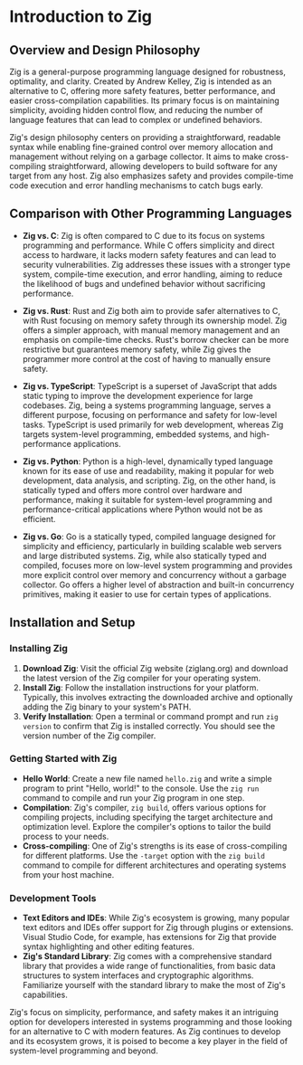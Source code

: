 # Introduction to Zig

## Overview and Design Philosophy

Zig is a general-purpose programming language designed for robustness, optimality, and clarity. Created by Andrew Kelley, Zig is intended as an alternative to C, offering more safety features, better performance, and easier cross-compilation capabilities. Its primary focus is on maintaining simplicity, avoiding hidden control flow, and reducing the number of language features that can lead to complex or undefined behaviors.

Zig's design philosophy centers on providing a straightforward, readable syntax while enabling fine-grained control over memory allocation and management without relying on a garbage collector. It aims to make cross-compiling straightforward, allowing developers to build software for any target from any host. Zig also emphasizes safety and provides compile-time code execution and error handling mechanisms to catch bugs early.

## Comparison with Other Programming Languages

- **Zig vs. C**: Zig is often compared to C due to its focus on systems programming and performance. While C offers simplicity and direct access to hardware, it lacks modern safety features and can lead to security vulnerabilities. Zig addresses these issues with a stronger type system, compile-time execution, and error handling, aiming to reduce the likelihood of bugs and undefined behavior without sacrificing performance.

- **Zig vs. Rust**: Rust and Zig both aim to provide safer alternatives to C, with Rust focusing on memory safety through its ownership model. Zig offers a simpler approach, with manual memory management and an emphasis on compile-time checks. Rust's borrow checker can be more restrictive but guarantees memory safety, while Zig gives the programmer more control at the cost of having to manually ensure safety.

- **Zig vs. TypeScript**: TypeScript is a superset of JavaScript that adds static typing to improve the development experience for large codebases. Zig, being a systems programming language, serves a different purpose, focusing on performance and safety for low-level tasks. TypeScript is used primarily for web development, whereas Zig targets system-level programming, embedded systems, and high-performance applications.

- **Zig vs. Python**: Python is a high-level, dynamically typed language known for its ease of use and readability, making it popular for web development, data analysis, and scripting. Zig, on the other hand, is statically typed and offers more control over hardware and performance, making it suitable for system-level programming and performance-critical applications where Python would not be as efficient.

- **Zig vs. Go**: Go is a statically typed, compiled language designed for simplicity and efficiency, particularly in building scalable web servers and large distributed systems. Zig, while also statically typed and compiled, focuses more on low-level system programming and provides more explicit control over memory and concurrency without a garbage collector. Go offers a higher level of abstraction and built-in concurrency primitives, making it easier to use for certain types of applications.

## Installation and Setup

### Installing Zig

1. **Download Zig**: Visit the official Zig website (ziglang.org) and download the latest version of the Zig compiler for your operating system.
2. **Install Zig**: Follow the installation instructions for your platform. Typically, this involves extracting the downloaded archive and optionally adding the Zig binary to your system's PATH.
3. **Verify Installation**: Open a terminal or command prompt and run `zig version` to confirm that Zig is installed correctly. You should see the version number of the Zig compiler.

### Getting Started with Zig

- **Hello World**: Create a new file named `hello.zig` and write a simple program to print "Hello, world!" to the console. Use the `zig run` command to compile and run your Zig program in one step.
- **Compilation**: Zig's compiler, `zig build`, offers various options for compiling projects, including specifying the target architecture and optimization level. Explore the compiler's options to tailor the build process to your needs.
- **Cross-compiling**: One of Zig's strengths is its ease of cross-compiling for different platforms. Use the `-target` option with the `zig build` command to compile for different architectures and operating systems from your host machine.

### Development Tools

- **Text Editors and IDEs**: While Zig's ecosystem is growing, many popular text editors and IDEs offer support for Zig through plugins or extensions. Visual Studio Code, for example, has extensions for Zig that provide syntax highlighting and other editing features.
- **Zig's Standard Library**: Zig comes with a comprehensive standard library that provides a wide range of functionalities, from basic data structures to system interfaces and cryptographic algorithms. Familiarize yourself with the standard library to make the most of Zig's capabilities.

Zig's focus on simplicity, performance, and safety makes it an intriguing option for developers interested in systems programming and those looking for an alternative to C with modern features. As Zig continues to develop and its ecosystem grows, it is poised to become a key player in the field of system-level programming and beyond.
